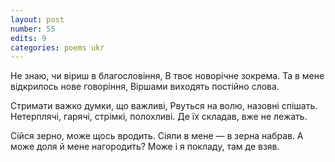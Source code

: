 ```yaml
---
layout: post
number: 55
edits: 9
categories: poems ukr
---
```


Не знаю, чи віриш в благословіння,
В твоє новорічне зокрема. 
Та в мене відкрилось нове говоріння,
Віршами виходять постійно слова.

Стримати важко думки, що важливі,
Рвуться на волю, назовні спішать. 
Нетерплячі, гарячі, стрімкі, полохливі. 
Де їх складав, вже не лежать.

Сійся зерно, може щось вродить. 
Сіяли в мене — в зерна набрав. 
А може доля й мене нагородить?
Може і я покладу, там де взяв.
